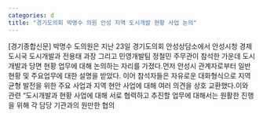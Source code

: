 ```yaml
---
categories: d
title: "경기도의회 박명수 의원 안성 지역 도시개발 현황 사업 논의"
---
```

[경기종합신문] 박명수 도의원은 지난 23일 경기도의회 안성상담소에서 안성시청 경제도시국 도시개발과 전용태 과장 그리고 민영개발팀 정철민 주무관이 참석한 가운데 도시개발과 당면 현황 업무에 대해 논의하는 자리를 가졌다.먼저 안성시 관계자로부터 일반현황 및 주요업무에 대한 설명을 받았다. 이어 참석자들은 자유로운 대화형식으로 지역균형 발전을 위한 주요 사업과 지역 현안 사업에 대해 여러 의견을 상호 교환했다.이와 관련 “도시개발과 현황 사업에 대해 서로 협력하고 추진할 업무에 대해서는 원활한 진행을 위해 각 담당 기관과의 원만한 협의